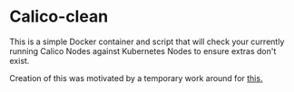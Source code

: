 Calico-clean
============

This is a simple Docker container and script that will check your currently running
Calico Nodes against Kubernetes Nodes to ensure extras don't exist.  

Creation of this was motivated by a temporary work around for [this.](https://github.com/kubernetes/kops/issues/3224)
